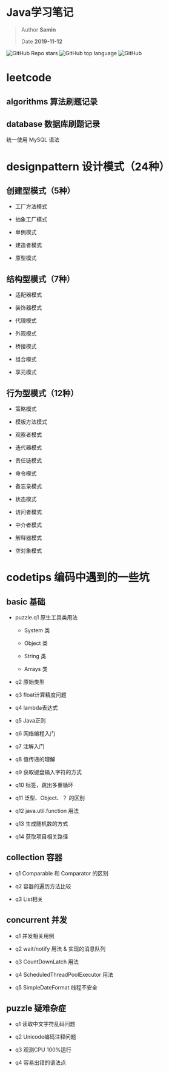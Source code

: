 # Java学习笔记

> Author **Samin**
>
> Date **2019-11-12**

![GitHub Repo stars](https://img.shields.io/github/stars/SaminZou/study-prj?style=social)
![GitHub top language](https://img.shields.io/github/languages/top/SaminZou/study-prj)
![GitHub](https://img.shields.io/github/license/SaminZou/study-prj)

# leetcode 

## algorithms 算法刷题记录

## database 数据库刷题记录

统一使用 MySQL 语法

# designpattern 设计模式（24种）

## 创建型模式（5种）

- 工厂方法模式

- 抽象工厂模式

- 单例模式

- 建造者模式

- 原型模式

## 结构型模式（7种）

- 适配器模式

- 装饰器模式

- 代理模式

- 外观模式

- 桥接模式

- 组合模式

- 享元模式

## 行为型模式（12种）

- 策略模式

- 模板方法模式

- 观察者模式

- 迭代器模式

- 责任链模式

- 命令模式

- 备忘录模式

- 状态模式

- 访问者模式

- 中介者模式

- 解释器模式

- 空对象模式

# codetips 编码中遇到的一些坑

## basic 基础

- puzzle.q1 原生工具类用法

    - System 类
    
    - Object 类
    
    - String 类
    
    - Arrays 类

- q2 原始类型

- q3 float计算精度问题

- q4 lambda表达式

- q5 Java正则

- q6 网络编程入门

- q7 注解入门

- q8 值传递的理解

- q9 获取键盘输入字符的方式

- q10 标签，跳出多重循环

- q11 泛型、Object、？ 的区别

- q12 java.util.function 用法

- q13 生成随机数的方式

- q14 获取项目相关路径

## collection 容器

- q1 Comparable 和 Comparator 的区别

- q2 容器的遍历方法比较

- q3 List相关

## concurrent 并发

- q1 并发相关用例

- q2 wait/notify 用法 & 实现的消息队列

- q3 CountDownLatch 用法

- q4 ScheduledThreadPoolExecutor 用法

- q5 SimpleDateFormat 线程不安全

## puzzle 疑难杂症

- q1 读取中文字符乱码问题

- q2 Unicode编码注释问题

- q3 观测CPU 100%运行

- q4 容易出错的语法点 
